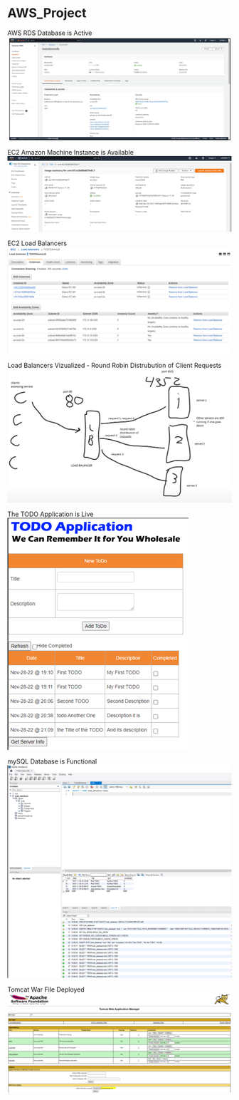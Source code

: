 # AWS_Project
AWS RDS Database is Active
![image info](https://github.com/JRyanEv/AWS_Project/blob/main/RDS%20DBMS.PNG)

EC2 Amazon Machine Instance is Available
![image info](https://github.com/JRyanEv/AWS_Project/blob/main/EC2%20Machine%20Image.PNG)

EC2 Load Balancers 
![image info](https://github.com/JRyanEv/AWS_Project/blob/main/Working%20Load%20Balancers.PNG)

Load Balancers Vizualized - Round Robin Distrubution of Client Requests
![image info](https://github.com/JRyanEv/AWS_Project/blob/main/Load%20Balancer%20Concept.PNG)

The TODO Application is Live
![image info](https://github.com/JRyanEv/AWS_Project/blob/main/Working%20Application.PNG)

mySQL Database is Functional
![image info](https://github.com/JRyanEv/AWS_Project/blob/main/SQL%20Workbench%20TODO%20Queries.PNG)

Tomcat War File Deployed 
![image info](https://github.com/JRyanEv/AWS_Project/blob/main/Deployment%20war%20tomcat.PNG)
